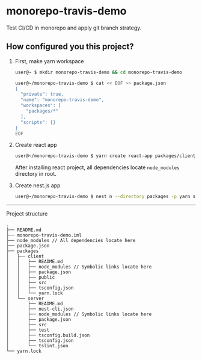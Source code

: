 # monorepo-travis-demo

Test CI/CD in monorepo and apply git branch strategy.

## How configured you this project?

1. First, make yarn workspace

    ```bash
    user@~ $ mkdir monorepo-travis-demo && cd monorepo-travis-demo
   
    user@~/monorepo-travis-demo $ cat << EOF >> package.json 
    {
      "private": true,
      "name": "monorepo-travis-demo",
      "workspaces": [
        "packages/*"
      ],
      "scripts": {}
    }
    EOF
    ```

2. Create react app

    ```bash
    user@~/monorepo-travis-demo $ yarn create react-app packages/client --template typescript
    ```

    After installing react project, all dependencies locate `node_modules` directory in root.
 
3. Create nest.js app

    ```bash
    user@~/monorepo-travis-demo $ nest n --directory packages -p yarn server
    ```
  
****
Project structure

```
.
├── README.md
├── monorepo-travis-demo.iml
├── node_modules // All dependencies locate here
├── package.json
├── packages
│   ├── client
│   │   ├── README.md
│   │   ├── node_modules // Symbolic links locate here
│   │   ├── package.json
│   │   ├── public
│   │   ├── src
│   │   ├── tsconfig.json
│   │   └── yarn.lock
│   └── server
│       ├── README.md
│       ├── nest-cli.json
│       ├── node_modules // Symbolic links locate here
│       ├── package.json
│       ├── src
│       ├── test
│       ├── tsconfig.build.json
│       ├── tsconfig.json
│       └── tslint.json
└── yarn.lock
```

